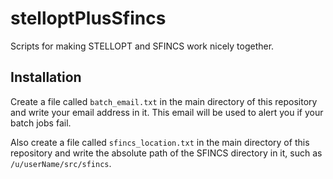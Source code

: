 # stelloptPlusSfincs
Scripts for making STELLOPT and SFINCS work nicely together.

## Installation

Create a file called `batch_email.txt` in the main directory of this repository and write your email address in it. This email will be used to alert you if your batch jobs fail.

Also create a file called `sfincs_location.txt` in the main directory of this repository and write the absolute path of the SFINCS directory in it, such as `/u/userName/src/sfincs`.
